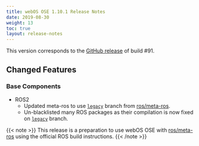 ```yaml
---
title: webOS OSE 1.10.1 Release Notes
date: 2019-08-30
weight: 13
toc: true
layout: release-notes
---
```


This version corresponds to the [GitHub release](https://github.com/webosose/build-webos/releases) of build #91.

## Changed Features

### Base Components

* ROS2
    * Updated meta-ros to use [`legacy`](https://github.com/ros/meta-ros/tree/legacy) branch from [ros/meta-ros](https://github.com/ros/meta-ros).
    * Un-blacklisted many ROS packages as their compilation is now fixed on [`legacy`](https://github.com/ros/meta-ros/tree/legacy) branch.

{{< note >}}
This release is a preparation to use webOS OSE with [ros/meta-ros](https://github.com/ros/meta-ros) using the official ROS build instructions.
{{< /note >}}
